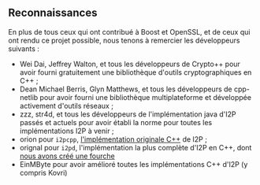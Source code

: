 ## Reconnaissances
En plus de tous ceux qui ont contribué à Boost et OpenSSL, et de ceux qui ont rendu ce projet possible, nous tenons à remercier les développeurs suivants :

- Wei Dai, Jeffrey Walton, et tous les développeurs de Crypto++ pour avoir fourni gratuitement une bibliothèque d'outils cryptographiques en C++ ;
- Dean Michael Berris, Glyn Matthews, et tous les développeurs de cpp-netlib pour avoir fourni une bibliothèque multiplateforme et développée activement d'outils réseaux ;
- zzz, str4d, et tous les développeurs de l'implémentation java d'I2P passés et actuels pour avoir établi la norme pour toutes les implémentations I2P à venir ;
- orion pour `i2pcpp`, [l'implémentation originale C++](http://git.repo.i2p.xyz/w/i2pcpp.git) de I2P ;
- orignal pour `i2pd`, l'implémentation la plus complète d'I2P en C++, dont [nous avons créé une fourche](https://github.com/purplei2p/i2pd/commit/45d27f8ddc43e220a9eea42de41cb67d5627a7d3)
- EinMByte pour avoir amélioré toutes les implémentations C++ d'I2P (y compris Kovri)
